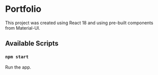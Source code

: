 # Portfolio 

This project was created using React 18 and using pre-built components from Material-UI.

## Available Scripts

### `npm start`

Run the app.


